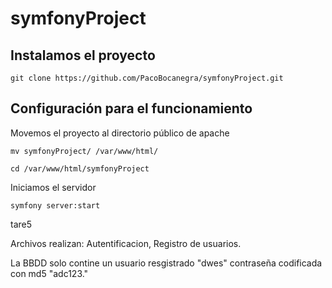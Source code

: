 # symfonyProject
## Instalamos el proyecto

`git clone https://github.com/PacoBocanegra/symfonyProject.git`

## Configuración para el funcionamiento

Movemos el proyecto al directorio público de apache

`mv symfonyProject/ /var/www/html/`

`cd /var/www/html/symfonyProject`

Iniciamos el servidor

`symfony server:start`

tare5

Archivos realizan: Autentificacion, Registro de usuarios.

La BBDD solo contine un usuario resgistrado "dwes" contraseña codificada con md5 "adc123."

